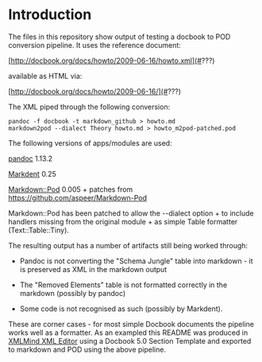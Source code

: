 Introduction
============

The files in this repository show output of testing a docbook to POD conversion pipeline. It uses the reference document:

[http://docbook.org/docs/howto/2009-06-16/howto.xml](#???)

available as HTML via:

[http://docbook.org/docs/howto/2009-06-16/](#???)

The XML piped through the following conversion:

    pandoc -f docbook -t markdown_github > howto.md
    markdown2pod --dialect Theory howto.md > howto_m2pod-patched.pod

The following versions of apps/modules are used:

[pandoc](http://johnmacfarlane.net/pandoc/) 1.13.2

[Markdent](http://search.cpan.org/dist/Markdent/) 0.25

[Markdown::Pod](???) 0.005 + patches from https://github.com/aspeer/Markdown-Pod

Markdown::Pod has been patched to allow the --dialect option + to include handlers missing from the original module + as simple Table formatter (Text::Table::Tiny).

The resulting output has a number of artifacts still being worked through:

-   Pandoc is not converting the "Schema Jungle" table into markdown - it is preserved as XML in the markdown output

-   The "Removed Elements" table is not formatted correctly in the markdown (possibly by pandoc)

-   Some code is not recognised as such (possibly by Markdent).

These are corner cases - for most simple Docbook documents the pipeline works well as a formatter. As an exampled this README was produced in [XMLMind XML Editor](http://www.xmlmind.com/xmleditor/) using a Docbook 5.0 Section Template and exported to markdown and POD using the above pipeline.
